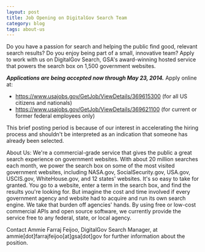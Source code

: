 ```yaml
---
layout: post
title: Job Opening on DigitalGov Search Team
category: blog
tags: about-us
---
```


Do you have a passion for search and helping the public find good, relevant search results? Do you enjoy being part of a small, innovative team? Apply to work with us on DigitalGov Search, GSA's award-winning hosted service that powers the search box on 1,500 government websites.

***Applications are being accepted now through May 23, 2014.*** Apply online at:

* <https://www.usajobs.gov/GetJob/ViewDetails/369615300> (for all US citizens and nationals)
* <https://www.usajobs.gov/GetJob/ViewDetails/369621100> (for current or former federal employees only)

This brief posting period is because of our interest in accelerating the hiring process and shouldn't be interpreted as an indication that someone has already been selected.

About Us: We're a commercial-grade service that gives the public a great search experience on government websites. With about 20 million searches each month, we power the search box on some of the most visited government websites, including NASA.gov, SocialSecurity.gov, USA.gov, USCIS.gov, WhiteHouse.gov, and 12 states' websites. It's so easy to take for granted. You go to a website, enter a term in the search box, and find the results you're looking for. But imagine the cost and time involved if every government agency and website had to acquire and run its own search engine. We take that burden off agencies' hands. By using free or low-cost commercial APIs and open source software, we currently provide the service free to any federal, state, or local agency.

Contact Ammie Farraj Feijoo, DigitalGov Search Manager, at ammie[dot]farrajfeijoo[at]gsa[dot]gov for further information about the position.